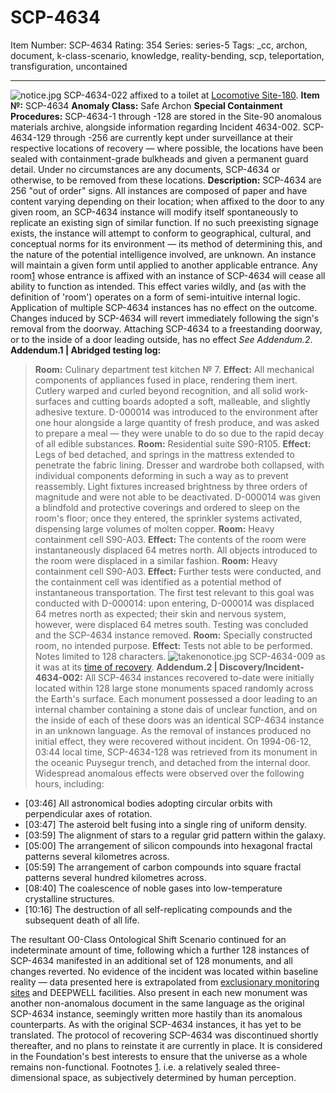 # SCP-4634
Item Number: SCP-4634
Rating: 354
Series: series-5
Tags: _cc, archon, document, k-class-scenario, knowledge, reality-bending, scp, teleportation, transfiguration, uncontained

---

![notice.jpg](https://scp-wiki.wdfiles.com/local--files/scp-4634/notice.jpg)
SCP-4634-022 affixed to a toilet at [Locomotive Site-180](https://commons.wikimedia.org/wiki/File:FS_ETR_470-053_EC30021_120415_WC_out_of_order.jpg).
**Item №:** SCP-4634
**Anomaly Class:** Safe Archon
**Special Containment Procedures:** SCP-4634-1 through -128 are stored in the Site-90 anomalous materials archive, alongside information regarding Incident 4634-002. SCP-4634-129 through -256 are currently kept under surveillance at their respective locations of recovery — where possible, the locations have been sealed with containment-grade bulkheads and given a permanent guard detail. Under no circumstances are any documents, SCP-4634 or otherwise, to be removed from these locations.
**Description:** SCP-4634 are 256 "out of order" signs. All instances are composed of paper and have content varying depending on their location; when affixed to the door to any given room, an SCP-4634 instance will modify itself spontaneously to replicate an existing sign of similar function. If no such preexisting signage exists, the instance will attempt to conform to geographical, cultural, and conceptual norms for its environment — its method of determining this, and the nature of the potential intelligence involved, are unknown. An instance will maintain a given form until applied to another applicable entrance.
Any room[1](javascript:;) whose entrance is affixed with an instance of SCP-4634 will cease all ability to function as intended. This effect varies wildly, and (as with the definition of 'room') operates on a form of semi-intuitive internal logic. Application of multiple SCP-4634 instances has no effect on the outcome. Changes induced by SCP-4634 will revert immediately following the sign's removal from the doorway. Attaching SCP-4634 to a freestanding doorway, or to the inside of a door leading outside, has no effect _See Addendum.2_.
**Addendum.1 | Abridged testing log:**
> **Room:** Culinary department test kitchen № 7.
> **Effect:** All mechanical components of appliances fused in place, rendering them inert. Cutlery warped and curled beyond recognition, and all solid work-surfaces and cutting boards adopted a soft, malleable, and slightly adhesive texture. D-000014 was introduced to the environment after one hour alongside a large quantity of fresh produce, and was asked to prepare a meal — they were unable to do so due to the rapid decay of all edible substances.
> **Room:** Residential suite S90-R105.
> **Effect:** Legs of bed detached, and springs in the mattress extended to penetrate the fabric lining. Dresser and wardrobe both collapsed, with individual components deforming in such a way as to prevent reassembly. Light fixtures increased brightness by three orders of magnitude and were not able to be deactivated. D-000014 was given a blindfold and protective coverings and ordered to sleep on the room's floor; once they entered, the sprinkler systems activated, dispensing large volumes of molten copper.
> **Room:** Heavy containment cell S90-A03.
> **Effect:** The contents of the room were instantaneously displaced 64 metres north. All objects introduced to the room were displaced in a similar fashion.
> **Room:** Heavy containment cell S90-A03.
> **Effect:** Further tests were conducted, and the containment cell was identified as a potential method of instantaneous transportation. The first test relevant to this goal was conducted with D-000014: upon entering, D-000014 was displaced 64 metres north as expected; their skin and nervous system, however, were displaced 64 metres south. Testing was concluded and the SCP-4634 instance removed.
> **Room:** Specially constructed room, no intended purpose.
> **Effect:** Tests not able to be performed. Notes limited to 128 characters.
![takenonotice.jpg](https://scp-wiki.wdfiles.com/local--files/scp-4634/takenonotice.jpg)
SCP-4634-009 as it was at its [time of recovery](https://www.flickr.com/photos/zimpenfish/41910946044).
**Addendum.2 | Discovery/Incident-4634-002:**
All SCP-4634 instances recovered to-date were initially located within 128 large stone monuments spaced randomly across the Earth's surface. Each monument possessed a door leading to an internal chamber containing a stone dais of unclear function, and on the inside of each of these doors was an identical SCP-4634 instance in an unknown language. As the removal of instances produced no initial effect, they were recovered without incident.
On 1994-06-12, 03:44 local time, SCP-4634-128 was retrieved from its monument in the oceanic Puysegur trench, and detached from the internal door. Widespread anomalous effects were observed over the following hours, including:
  * [03:46] All astronomical bodies adopting circular orbits with perpendicular axes of rotation.
  * [03:47] The asteroid belt fusing into a single ring of uniform density.
  * [03:59] The alignment of stars to a regular grid pattern within the galaxy.
  * [05:00] The arrangement of silicon compounds into hexagonal fractal patterns several kilometres across.
  * [05:59] The arrangement of carbon compounds into square fractal patterns several hundred kilometres across.
  * [08:40] The coalescence of noble gases into low-temperature crystalline structures.
  * [10:16] The destruction of all self-replicating compounds and the subsequent death of all life.

The resultant O0-Class Ontological Shift Scenario continued for an indeterminate amount of time, following which a further 128 instances of SCP-4634 manifested in an additional set of 128 monuments, and all changes reverted. No evidence of the incident was located within baseline reality — data presented here is extrapolated from [exclusionary monitoring sites](/scp-3936) and DEEPWELL facilities.
Also present in each new monument was another non-anomalous document in the same language as the original SCP-4634 instance, seemingly written more hastily than its anomalous counterparts. As with the original SCP-4634 instances, it has yet to be translated. The protocol of recovering SCP-4634 was discontinued shortly thereafter, and no plans to reinstate it are currently in place. It is considered in the Foundation's best interests to ensure that the universe as a whole remains non-functional.
Footnotes
[1](javascript:;). i.e. a relatively sealed three-dimensional space, as subjectively determined by human perception.